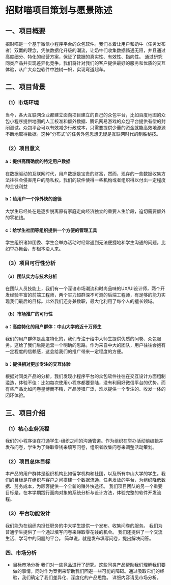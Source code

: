 # 招财喵项目策划与愿景陈述

## 一、项目概要
招财喵是一个基于微信小程序平台的众包软件。我们本着让用户和奶牛（任务发布者）双赢的理念，凭依数据化升级的潮流，让奶牛们收集数据畅通无阻，并且通过高度细分、特化的经营方案，保证了数据的真实性、有效性、指向性。 通过研究同类产品并实现差异化竞争，我们将针对我们的客户提供最好的服务和优质的交互体验，从广大众包软件中独树一帜，实现弯道超车。
## 二、项目背景
### （1）市场环境
当今，各大互联网企业都建立面向项目建立的自己的众包平台，比如百度地图的众包小程序提供地图的人工校准和额外数据、腾讯网易游戏的众包平台提供有偿的封闭测试。众包平台可以有效减少行政成本，只需要提供少量的资金就能高效地源源不断地取得数据。这种“分布式”的任务外包思想无疑是互联网时代的制胜秘技。
### （2）项目意义
#### a：提供高精确度的特定用户数据
在数据驱动的互联网时代，用户数据是宝贵的财富，然而，现存的一些数据收集方法往往会侵害用户的隐私权。我们的软件使得一些机构或者组织得以付出一定程度的金钱利益
#### b：给用户一个挣外快的途径
大学生已经处在是逐步脱离原有家庭走向经济独立的重要人生阶段，迫切需要额外的零花钱。
#### c：给学生社团等组织提供一个方便的管理工具
学生组织诸如团委、学生会举办活动时经常遇到无法便捷地和学生沟通的问题。比如举办舞会，却根本没人来。
### （3）项目可行性分析
#### （a）团队实力与技术分析
在团队人员技能上，我们有一个深谙市场潮流和时尚品味的UX/UI设计师，两个开发经验丰富的前端工程师，两个实力超群深不可测的后端工程师，有足够的能力实现我们最后的目标。此外我们还身兼数职，最大化利用了每个人的擅长领域。
#### （b）市场推广的可行性
#### a：高度特化的用户群体：中山大学的近十万师生
我们的用户群体是高度特化的，我们专注于给中大师生提供优质的问卷、众包服务。这给了我们后期运营一个明确的思路。作为来自中大的团队，用户往往会抱有一定程度的信赖感，这会给我们的推广带来一定程度的方便。
#### b：提供相对更加专注的交互体验
根据对同类产品的分析，我们发现小程序平台的众包软件往往在交互设计方面粗制滥造，体验不佳：比如每次使用小程序都要登陆，没有利用好微信平台的优势。而有些产品比如问卷星博而不精，产品涉猎广泛，难以提供一个专注的、收发一体的闭环体验。

## 三、项目介绍
### （1）核心业务流程
我们的小程序诣在打通学生-组织之间的沟通管道。作为组织在举办活动前编辑并发布问卷，学生为了赚取零钱来填写问卷，组织者收集问卷来调整活动策划。
### （2）项目总体目标
本产品的用户群体是组织机构比如留学机构和社团，以及所有中山大学的学生。我们的目标是在组织与客户之间搭建一个数据流通、任务发放的平台，为组织降低数据、劳务成本，为顾客提供一个全新的赚外快途径。
我们项目团队的另一个重要目标是，在本学期践行面向对象的系统分析与设计方法，体验完整的软件开发流程。
### （3）平台功能设计
我们能为在组织内担任职务的中大学生提供一个发布、收集问卷的服务。
我们为普通学生提供了一个通过填写问卷来赚取零花钱的机会。
我们还提供了一个交流生活、学习中的问题的平台。
简单说，就是发布填写问卷，提出解决问答。
### 四、市场分析
- 目标市场分析
我们对一些竞品进行了研究。这些同类产品帮助我们理解我们要做的事情，同时作为案例来帮助我们回避一些可能的障碍。通过吸取它们的经验，我们确定了我们差异化、深度化的产品思路。
详细内容请见市场分析。
